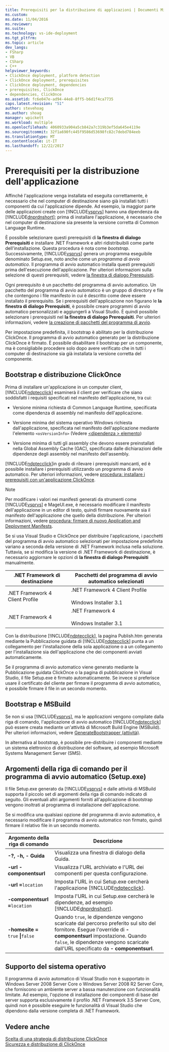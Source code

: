 ```yaml
---
title: Prerequisiti per la distribuzione di applicazioni | Documenti Microsoft
ms.custom: 
ms.date: 11/04/2016
ms.reviewer: 
ms.suite: 
ms.technology: vs-ide-deployment
ms.tgt_pltfrm: 
ms.topic: article
dev_langs:
- FSharp
- VB
- CSharp
- C++
helpviewer_keywords:
- ClickOnce deployment, platform detection
- ClickOnce deployment, prerequisites
- ClickOnce deployment, dependencies
- prerequisites, ClickOnce
- dependencies, ClickOnce
ms.assetid: fc6e047e-ad94-44e8-8ff5-b6d1f4ca7735
caps.latest.revision: "51"
author: stevehoag
ms.author: shoag
manager: wpickett
ms.workload: multiple
ms.openlocfilehash: 4060933a904a5cb842a7c319b3ef5da645e4119e
ms.sourcegitcommit: 32f1a690fc445f9586d53698fc82c7debd784eeb
ms.translationtype: MT
ms.contentlocale: it-IT
ms.lasthandoff: 12/22/2017
---
```

# <a name="application-deployment-prerequisites"></a>Prerequisiti per la distribuzione dell'applicazione
Affinché l'applicazione venga installata ed eseguita correttamente, è necessario che nel computer di destinazione siano già installati tutti i componenti da cui l'applicazione dipende. Ad esempio, la maggior parte delle applicazioni create con [!INCLUDE[vsprvs](../code-quality/includes/vsprvs_md.md)] hanno una dipendenza da [!INCLUDE[dnprdnshort](../code-quality/includes/dnprdnshort_md.md)]; prima di installare l'applicazione, è necessario che nel computer di destinazione sia presente la versione corretta di Common Language Runtime.  
  
 È possibile selezionare questi prerequisiti di **la finestra di dialogo Prerequisiti** e installare .NET Framework e altri ridistribuibili come parte dell'installazione. Questa procedura è nota come *bootstrap*. Successivamente, [!INCLUDE[vsprvs](../code-quality/includes/vsprvs_md.md)] genera un programma eseguibile denominato Setup.exe, noto anche come un *programma di avvio automatico*. Il programma di avvio automatico installa questi prerequisiti prima dell'esecuzione dell'applicazione. Per ulteriori informazioni sulla selezione di questi prerequisiti, vedere [la finestra di dialogo Prerequisiti](../ide/reference/prerequisites-dialog-box.md).  
  
 Ogni prerequisito è un pacchetto del programma di avvio automatico. Un pacchetto del programma di avvio automatico è un gruppo di directory e file che contengono i file manifesto in cui è descritto come deve essere installato il prerequisito. Se i prerequisiti dell'applicazione non figurano le **la finestra di dialogo Prerequisiti**, è possibile creare programmi di avvio automatico personalizzati e aggiungerli a Visual Studio. È quindi possibile selezionare i prerequisiti nel **la finestra di dialogo Prerequisiti**. Per ulteriori informazioni, vedere [la creazione di pacchetti del programma di avvio](../deployment/creating-bootstrapper-packages.md).  
  
 Per impostazione predefinita, il bootstrap è abilitato per la distribuzione ClickOnce. Il programma di avvio automatico generato per la distribuzione ClickOnce è firmato. È possibile disabilitare il bootstrap per un componente, ma è consigliabile procedere solo dopo avere verificato che in tutti i computer di destinazione sia già installata la versione corretta del componente.  
  
## <a name="bootstrapping-and-clickonce-deployment"></a>Bootstrap e distribuzione ClickOnce  
 Prima di installare un'applicazione in un computer client, [!INCLUDE[ndptecclick](../deployment/includes/ndptecclick_md.md)] esaminerà il client per verificare che siano soddisfatti i requisiti specificati nel manifesto dell'applicazione, tra cui:  
  
-   Versione minima richiesta di Common Language Runtime, specificata come dipendenza di assembly nel manifesto dell'applicazione.  
  
-   Versione minima del sistema operativo Windows richiesta dall'applicazione, specificata nel manifesto dell'applicazione mediante l'elemento `<osVersionInfo>` (Vedere [ \<dipendenza > elemento](../deployment/dependency-element-clickonce-application.md))  
  
-   Versione minima di tutti gli assembly che devono essere preinstallati nella Global Assembly Cache (GAC), specificata dalle dichiarazioni delle dipendenze degli assembly nel manifesto dell'assembly.  
  
 [!INCLUDE[ndptecclick](../deployment/includes/ndptecclick_md.md)]in grado di rilevare i prerequisiti mancanti, ed è possibile installare i prerequisiti utilizzando un programma di avvio automatico. Per ulteriori informazioni, vedere [procedura: installare i prerequisiti con un'applicazione ClickOnce](../deployment/how-to-install-prerequisites-with-a-clickonce-application.md).  
  
> [!NOTE]
>  Per modificare i valori nei manifesti generati da strumenti come [!INCLUDE[vsprvs](../code-quality/includes/vsprvs_md.md)] e MageUI.exe, è necessario modificare il manifesto dell'applicazione in un editor di testo, quindi firmare nuovamente sia il manifesto dell'applicazione che quello della distribuzione. Per ulteriori informazioni, vedere [procedura: firmare di nuovo Application and Deployment Manifests](../deployment/how-to-re-sign-application-and-deployment-manifests.md).  
  
 Se si usa Visual Studio e ClickOnce per distribuire l'applicazione, i pacchetti del programma di avvio automatico selezionati per impostazione predefinita variano a seconda della versione di .NET Framework inclusa nella soluzione. Tuttavia, se si modifica la versione di .NET Framework di destinazione, è necessario aggiornare le opzioni di **la finestra di dialogo Prerequisiti** manualmente.  
  
|.NET Framework di destinazione|Pacchetti del programma di avvio automatico selezionati|  
|---------------------------|------------------------------------|  
|.NET Framework 4 Client Profile|.NET Framework 4 Client Profile<br /><br /> Windows Installer 3.1|  
|.NET Framework 4|.NET Framework 4<br /><br /> Windows Installer 3.1|  
  
 Con la distribuzione [!INCLUDE[ndptecclick](../deployment/includes/ndptecclick_md.md)], la pagina Publish.htm generata mediante la Pubblicazione guidata di [!INCLUDE[ndptecclick](../deployment/includes/ndptecclick_md.md)] punta a un collegamento per l'installazione della sola applicazione o a un collegamento per l'installazione sia dell'applicazione che dei componenti avviati automaticamente.  
  
 Se il programma di avvio automatico viene generato mediante la Pubblicazione guidata ClickOnce o la pagina di pubblicazione in Visual Studio, il file Setup.exe è firmato automaticamente. Se invece si preferisce usare il certificato del cliente per firmare il programma di avvio automatico, è possibile firmare il file in un secondo momento.  
  
## <a name="bootstrapping-and-msbuild"></a>Bootstrap e MSBuild  
 Se non si usa [!INCLUDE[vsprvs](../code-quality/includes/vsprvs_md.md)], ma le applicazioni vengono compilate dalla riga di comando, l'applicazione di avvio automatico [!INCLUDE[ndptecclick](../deployment/includes/ndptecclick_md.md)] può essere creata mediante un'attività di Microsoft Build Engine (MSBuild). Per ulteriori informazioni, vedere [GenerateBootstrapper (attività)](../msbuild/generatebootstrapper-task.md).  
  
 In alternativa al bootstrap, è possibile pre-distribuire i componenti mediante un sistema elettronico di distribuzione del software, ad esempio Microsoft Systems Management Server (SMS).  
  
## <a name="bootstrapper-setupexe-command-line-arguments"></a>Argomenti della riga di comando per il programma di avvio automatico (Setup.exe)  
 Il file Setup.exe generato da [!INCLUDE[vsprvs](../code-quality/includes/vsprvs_md.md)] e dalle attività di MSBuild supporta il piccolo set di argomenti della riga di comando indicato di seguito. Gli eventuali altri argomenti forniti all'applicazione di bootstrap vengono inoltrati al programma di installazione dell'applicazione.  
  
 Se si modifica una qualsiasi opzione del programma di avvio automatico, è necessario modificare il programma di avvio automatico non firmato, quindi firmare il relativo file in un secondo momento.  
  
|Argomento della riga di comando|Descrizione|  
|---------------------------|-----------------|  
|**-?, -h, - Guida**|Visualizza una finestra di dialogo della Guida.|  
|**-url - componentsurl**|Visualizza l'URL archiviato e l'URL dei componenti per questa configurazione.|  
|**-url =**`location`|Imposta l'URL in cui Setup.exe cercherà l'applicazione [!INCLUDE[ndptecclick](../deployment/includes/ndptecclick_md.md)].|  
|**-componentsurl =**`location`|Imposta l'URL in cui Setup.exe cercherà le dipendenze, ad esempio [!INCLUDE[dnprdnshort](../code-quality/includes/dnprdnshort_md.md)].|  
|**-homesite =** `true` **&#124;**`false`|Quando `true`, le dipendenze vengono scaricate dal percorso preferito sul sito del fornitore. Esegue l'override di **- componentsurl** impostazione. Quando `false`, le dipendenze vengono scaricate dall'URL specificato da **- componentsurl**.|  
  
## <a name="operating-system-support"></a>Supporto del sistema operativo  
 Il programma di avvio automatico di Visual Studio non è supportato in Windows Server 2008 Server Core o Windows Server 2008 R2 Server Core, che forniscono un ambiente server a bassa manutenzione con funzionalità limitate. Ad esempio, l'opzione di installazione dei componenti di base del server supporta esclusivamente il profilo .NET Framework 3.5 Server Core, quindi non è possibile eseguire le funzionalità di Visual Studio che dipendono dalla versione completa di .NET Framework.  
  
## <a name="see-also"></a>Vedere anche  
 [Scelta di una strategia di distribuzione ClickOnce](../deployment/choosing-a-clickonce-deployment-strategy.md)   
 [Sicurezza e distribuzione di ClickOnce](../deployment/clickonce-security-and-deployment.md)